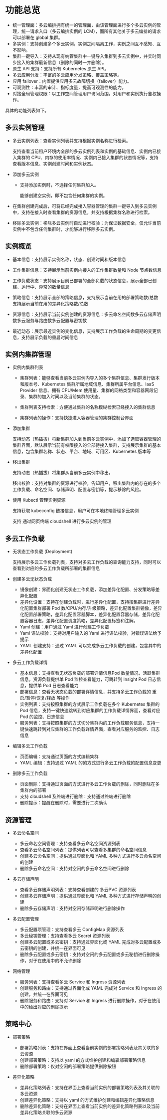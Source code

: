 # 功能总览

- 统一管理面：多云编排拥有统一的管理面，由该管理面进行多个多云实例的管理，统一请求入口（多云编排实例的 LCM），而所有其他关于多云编排的请求可以部署在 global 集群。
- 多实例：支持创建多个多云实例，实例之间隔离工作，实例之间互不感知、互不影响。
- 集群一键导入：支持从现有纳管集群中一键导入集群到多云实例中，并实时同步接入的集群最新信息（删除的同时一并删除）。
- 原生 API 支持：支持所有 Kubernetes 原生 API。
- 多云应用分发：丰富的多云应用分发策略、覆盖策略等。
- 应用 failover：内置提供应用多云故障切换（failover）能力。
- 可观测性：丰富的审计、指标度量，提高可观测性的能力。
- 对接全局管理权限：以工作空间管理用户访问范围，对用户和实例执行鉴权操作。

具体的功能列表如下。

## 多云实例管理

- 多云实例列表：查看实例列表并支持根据实例名称进行检索。

    支持查看当前租户环境内全部的多云实例列表和实例的基础信息、实例内已接入集群的 CPU、内存的使用率情况、实例内已接入集群的状态情况等，支持查看版本信息、实例创建时间和实例状态。

- 添加多云实例

    - 支持添加实例时，不选择任何集群加入。

        能够创建空实例，即不包含任何集群的实例。

- 在集群创建完成后，可将已经完成接入容器管理的集群一键导入到多云实例中，支持在接入时查看集群的资源信息，并支持根据集群名称进行检索。

- 移除多云实例：移除多云实例时自动进行校验；为保证数据安全，仅允许当前实例中不包含任何集群时，才能够进行移除多云实例。


## 实例概览

- 基本信息：支持展示实例名称，状态、创建时间和版本信息

- 工作集群信息：支持展示当前实例内接入的工作集群数量和 Node 节点数信息

- 工作负载状态：支持展示目前已部署的全部负载的状态信息，展示全部已创建、运行中、异常的数量信息

- 策略信息：支持展示全部的策略信息，支持展示当前在用的部署策略数/总数支持展示当前在用的差异化策略数/总数

- 资源信息：支持展示当前实例创建的资源信息：多云命名空间数多云存储声明数多云服务与路由数多云配置与密钥数

- 最近动态：展示最近实例的变化信息，支持展示工作负载的生命周期的变更信息，支持展示负载的重启时间信息

## 实例内集群管理

- 实例内集群列表

    - 集群列表：能够查看当前多云实例内导入的多个集群信息、集群发行版本和版本号、Kubernetes 集群所属地域信息、集群所属平台信息、IaaS Provider 信息、拥有 CPU/Mem 使用量、集群的网络类型和容器网段记录、集群的加入时间以及当前集群的状态。

    - 集群列表支持检索：方便通过集群的名称模糊检索已经接入的集群信息

    - 集群列表的操作：支持快捷进入容器管理的集群控制台界面

- 添加集群

    支持动态（热插拔）将新集群加入到当前多云实例中，添加了选取容器管理的集群界面，默认展示当前有权限接入的全部待接入集群，支持展示集群的基本信息，包含集群名称、状态、平台、地域、可用区、Kubernetes 版本等

- 移出集群

    支持动态（热插拔）将集群从当前多云实例中移出。

    移出校验：支持对集群的资源进行校验，告知用户，移出集群内的存在的多个工作负载、命名空间、存储声明、配置与密钥等，提示移除的风险。

- 使用 Kubectl 管理实例资源

    支持获取 kubeconfig 链接信息，用户可在本地终端管理多云实例

    支持 通过网页终端 cloudshell 进行多云实例的管理

## 多云工作负载

- 无状态工作负载 (Deployment)

    支持展示多云工作负载列表，支持对多云工作负载的查询能力支持，同时可以查看到对应的多云工作负载所部署的集群信息

- 创建多云无状态负载

    - 镜像创建：界面化创建无状态工作负载，添加差异化配置、分发策略等差异化配置
    - 差异化设置：支持在创建负载时，进行差异化配置，支持按集群进行差异化配置集群部署 Pod 数/CPU/内存/升级策略，差异化配置集群镜像，差异化配置部署策略，差异化配置容器脚本，差异化配置容器存储，差异化配置容器日志，差异化配置调度策略，差异化配置标签和注解。
    - Yaml 创建：用户通过 Yaml 进行创建工作负载
    - Yaml 语法校验：支持对用户输入的 Yaml 进行语法校验，对错误语法给予提示
    - YAML 创建支持：通过 YAML 可以完成多云工作负载的创建，包含其中的差异化配置

- 多云工作负载详情

    - 基本信息：支持查看无状态负载的部署详情信息Pod 数量情况，活跃集群信息。资源负载提供单 Pod 监控查看能力，可跳转到 Insight Pod 日志信息，提供单 Pod 日志查看能力
    - 部署信息：查看无状态负载的部署详情信息，并支持多云工作负载的 重启/暂停/恢复/释放 等操作
    - 实例列表：支持按照集群的方式展示工作负载在多个 Kubernetes 集群的 Pod 信息，支持一键快速跳转到对应集群的工作负载详情界面，查看对应 Pod 的监控、日志信息
    - 服务列表：支持按照集群的方式切分集群内的工作负载服务信息，支持一键快速跳转到对应集群的工作负载详情界面，查看对应服务的监控、日志信息

- 编辑多云工作负载

    - 页面编辑：支持通过页面的方式编辑集群
    - YAML 编辑：支持通过 YAML 的的方式进行多云工作负载的配置信息变更

- 删除多云工作负载

    - 页面删除：支持通过页面的方式进行多云工作负载的删除，同时删除在多集群内的部署
    - 支持 cloudshell 及终端进行删除：支持通过终端进行删除
    - 删除提示：提醒在删除时，需要进行二次确认

## 资源管理

- 多云命名空间

    - 多云命名空间管理：支持查看多云命名空间资源列表
    - 查看多云命名空间列表：提供列表可以查看多集群的命名空间信息
    - 创建多云命名空间：提供通过界面化和 YAML 多种方式进行多云命名空间的创建
    - 删除多云命名空间：支持对空闲的多云命名空间进行删除

- 多云存储声明

    - 查看多云存储声明列表：支持查看创建的 多云PVC 资源列表
    - 创建多云存储声明：提供通过界面化和 YAML 多种方式进行存储声明的创建
    - 删除多云存储声明：支持对空闲存储声明进行删除操作

- 多云配置管理

    - 多云配置项管理：支持查看多云 ConfigMap 资源列表
    - 多云秘钥管理：支持查看多云 Secret 资源列表
    - 创建多云配置或多云密钥：支持通过界面化或 YAML 完成对多云配置或多云密钥的创建，并统一在界面可见
    - 删除多云配置或多云密钥：支持对空闲的多云配置或多云秘钥进行删除操作，对于在使用中的不允许删除

- 网络管理

    - 服务列表：支持查看多云 Service 和 Ingress 资源列表
    - 创建服务和路由：支持通过界面化或 YAML 完成对 Service 和 Ingress 的创建，并统一在界面可见
    - 删除服务和路由：支持对 Service 和 Ingress 进行删除操作，对于在使用中的给出对应的删除提示

## 策略中心

- 部署策略

    - 部署策略列表：支持在界面上查看当前实例的部署策略列表及其关联的多云资源
    - 创建部署策略：支持以 yaml 的方式维护创建和编辑部署策略信息
    - 删除部署策略：仅对空闲的部署策略提供删除按钮

- 差异化策略

    - 差异化策略列表：支持在界面上查看当前实例的部署策略列表及其关联的多云资源
    - 创建差异化策略：支持以 yaml 的方式维护创建和编辑差异化策略信息
    - 删除差异化策略：支持在界面上查看当前实例的差异化策略列表以及当前差异化策略关联的多云资源
